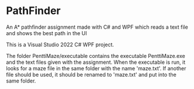 # PathFinder
An A* pathfinder assignment made with C# and WPF which reads a text file and shows the best path in the UI

This is a Visual Studio 2022 C# WPF project. 

The folder PenttiMaze/executable contains the executable PenttiMaze.exe and the text files given with the assignment.
When the executable is run, it looks for a maze file in the same folder with the name 'maze.txt'.
If another file should be used, it should be renamed to 'maze.txt' and put into the same folder.
